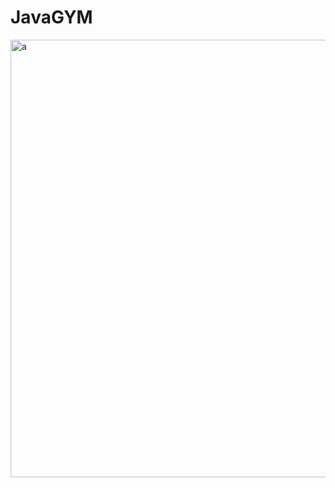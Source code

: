 # JavaGYM
<img width="700" alt="a"  src="https://github.com/user-attachments/assets/747278b6-6537-4730-bc37-6c725ca848dc">
